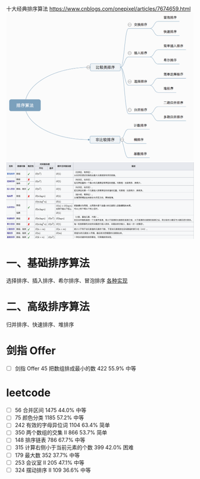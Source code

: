 十大经典排序算法
https://www.cnblogs.com/onepixel/articles/7674659.html
![img](https://github.com/Joyce-Yu/Leetcode/blob/main/Img/%E5%8D%81%E5%A4%A7%E6%8E%92%E5%BA%8F%E6%A6%82%E8%A7%88.png)
![img](https://github.com/Joyce-Yu/Leetcode/blob/main/Img/%E5%8D%81%E5%A4%A7%E6%8E%92%E5%BA%8F%E5%A4%8D%E6%9D%82%E5%BA%A6.png)
# 一、基础排序算法
选择排序、插入排序、希尔排序、冒泡排序
[各种实现](https://leetcode-cn.com/problems/sort-an-array/solution/fu-xi-ji-chu-pai-xu-suan-fa-java-by-liweiwei1419/)

# 二、高级排序算法
归并排序、快速排序、堆排序




# 剑指 Offer
- [ ] 剑指 Offer 45	把数组排成最小的数  	422	55.9%	中等

# leetcode

- [ ] 56	合并区间  	1475	44.0%	中等	
- [ ] 75	颜色分类  	1185	57.2%	中等	
- [ ] 242	有效的字母异位词  	1104	63.4%	简单	
- [ ] 350	两个数组的交集 II  	866	53.7%	简单	
- [ ] 148	排序链表  	786	67.7%	中等	
- [ ] 315	计算右侧小于当前元素的个数  	399	42.0%	困难	
- [ ] 179	最大数  	352	37.7%	中等	
- [ ] 253	会议室 II  	205	47.1%	中等	
- [ ] 324	摆动排序 II  	109	36.6%	中等
